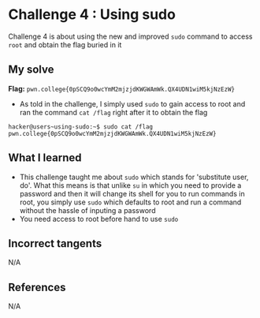 # Challenge 4 : Using sudo
Challenge 4 is about using the new and improved `sudo` command to access `root` and obtain the flag buried in it

## My solve
**Flag:** `pwn.college{0pSCQ9o0wcYmM2mjzjdKWGWAmWk.QX4UDN1wiM5kjNzEzW}`

- As told in the challenge, I simply used `sudo` to gain access to root and ran the command `cat /flag` right after it to obtain the flag
```
hacker@users~using-sudo:~$ sudo cat /flag
pwn.college{0pSCQ9o0wcYmM2mjzjdKWGWAmWk.QX4UDN1wiM5kjNzEzW}
```

## What I learned 
- This challenge taught me about `sudo` which stands for 'substitute user, do'. What this means is that unlike `su` in which you need to provide a password and then it will change its shell for you to run commands in root, you simply use `sudo` which defaults to root and run a command without the hassle of inputing a password
- You need access to root before hand to use `sudo` 

## Incorrect tangents 
N/A

## References 
N/A
